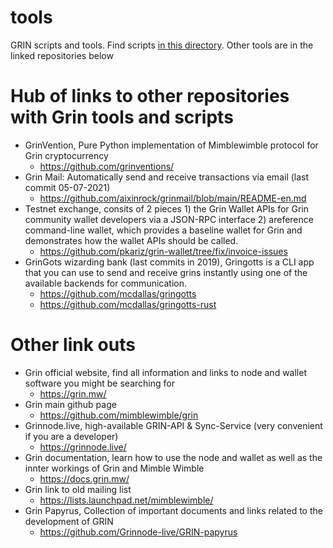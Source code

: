 # tools
GRIN scripts and tools. Find scripts [in this directory](https://github.com/grincc/tools/tree/main/scripts). Other tools are in the linked repositories below

# Hub of links to other repositories with Grin tools and scripts
* GrinVention, Pure Python implementation of Mimblewimble protocol for Grin cryptocurrency 
  + https://github.com/grinventions/
* Grin Mail: Automatically send and receive transactions via email (last commit 05-07-2021)
  + https://github.com/aixinrock/grinmail/blob/main/README-en.md
* Testnet exchange, consits of 2 pieces 1) the Grin Wallet APIs for Grin community wallet developers via a JSON-RPC interface 2) areference command-line wallet, which provides a baseline wallet for Grin and demonstrates how the wallet APIs should be called.
  + https://github.com/pkariz/grin-wallet/tree/fix/invoice-issues
* GrinGots wizarding bank (last commits in 2019), Gringotts is a CLI app that you can use to send and receive grins instantly using one of the available backends for communication.
  + https://github.com/mcdallas/gringotts
  + https://github.com/mcdallas/gringotts-rust

# Other link outs
* Grin official website, find all information and links to node and wallet software you might be searching for
  + https://grin.mw/
* Grin main github page
  + https://github.com/mimblewimble/grin
* Grinnode.live, high-available GRIN-API & Sync-Service (very convenient if you are a developer)
  + https://grinnode.live/
* Grin documentation, learn how to use the node and wallet as well as the innter workings of Grin and Mimble Wimble
  + https://docs.grin.mw/
* Grin link to old mailing list
  + https://lists.launchpad.net/mimblewimble/
* Grin Papyrus, Collection of important documents and links related to the development of GRIN
  + https://github.com/Grinnode-live/GRIN-papyrus
